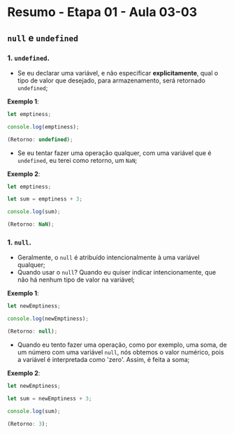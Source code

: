 # Resumo - Etapa 01 - Aula 03-03

## ``null`` e ``undefined``

### 1. ``undefined``.

- Se eu declarar uma variável, e não especificar **explicitamente**, qual o tipo de valor que desejado, para armazenamento, será retornado ``undefined``;

**Exemplo 1**:

~~~javascript
let emptiness;

console.log(emptiness);

(Retorno: undefined);
~~~

- Se eu tentar fazer uma operação qualquer, com uma variável que é ``undefined``, eu terei como retorno, um ``NaN``;

**Exemplo 2**:

~~~javascript
let emptiness;

let sum = emptiness + 3;

console.log(sum);

(Retorno: NaN);
~~~

### 1. ``null``.

- Geralmente, o ``null`` é atribuído intencionalmente à uma variável qualquer;
- Quando usar o ``null``? Quando eu quiser indicar intencionamente, que não há nenhum tipo de valor na variável;

**Exemplo 1**:

~~~javascript
let newEmptiness;

console.log(newEmptiness);

(Retorno: null);
~~~

- Quando eu tento fazer uma operação, como por exemplo, uma soma, de um número com uma variável ``null``, nós obtemos o valor numérico, pois a variável é interpretada como 'zero'. Assim, é feita a soma;

**Exemplo 2**:

~~~javascript
let newEmptiness;

let sum = newEmptiness + 3;

console.log(sum);

(Retorno: 3);
~~~